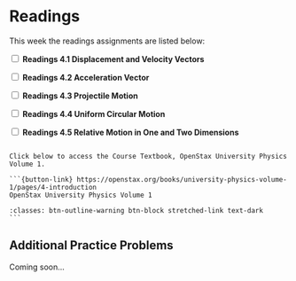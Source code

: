 # Readings

This week the readings assignments are listed below:

<label><input type="checkbox" id="week04_reading1" class="box"> **Readings 4.1 Displacement and Velocity Vectors** </input></label> 

<label><input type="checkbox" id="week04_reading2" class="box"> **Readings 4.2 Acceleration Vector** </input></label> 

<label><input type="checkbox" id="week04_reading3" class="box"> **Readings 4.3 Projectile Motion** </input></label> 

<label><input type="checkbox" id="week04_reading4" class="box"> **Readings 4.4 Uniform Circular Motion** </input></label> 

<label><input type="checkbox" id="week04_reading5" class="box"> **Readings 4.5 Relative Motion in One and Two Dimensions** </input></label> 

````{card}

Click below to access the Course Textbook, OpenStax University Physics Volume 1.

```{button-link} https://openstax.org/books/university-physics-volume-1/pages/4-introduction
OpenStax University Physics Volume 1

:classes: btn-outline-warning btn-block stretched-link text-dark
```
````

## Additional Practice Problems

Coming soon...